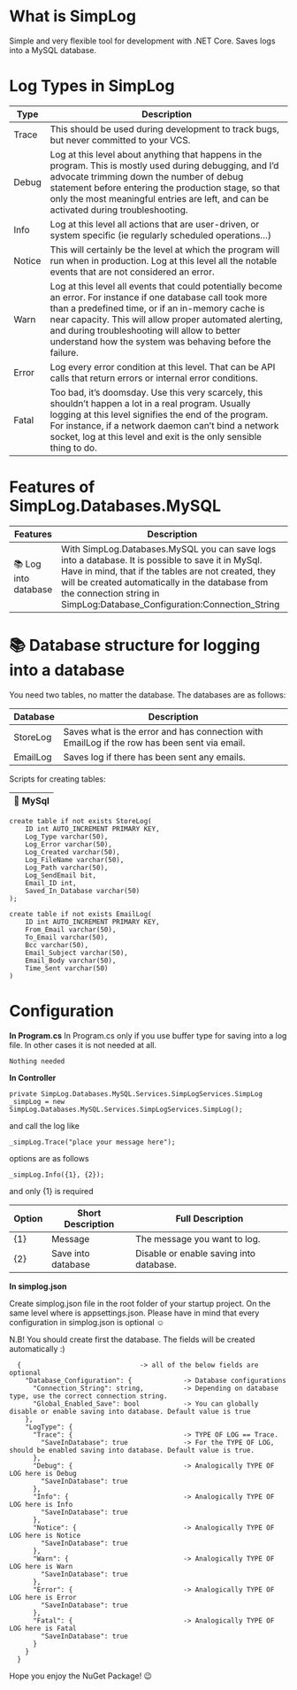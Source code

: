 # What is SimpLog
Simple and very flexible tool for development with .NET Core. Saves logs into a MySQL database.

# Log Types in SimpLog
| Type | Description |
| ----- | ----- |
| Trace | This should be used during development to track bugs, but never committed to your VCS. |
| Debug | Log at this level about anything that happens in the program. This is mostly used during debugging, and I’d advocate trimming down the number of debug statement before entering the production stage, so that only the most meaningful entries are left, and can be activated during troubleshooting. |
| Info | Log at this level all actions that are user-driven, or system specific (ie regularly scheduled operations…) |
| Notice | This will certainly be the level at which the program will run when in production. Log at this level all the notable events that are not considered an error. |
| Warn | Log at this level all events that could potentially become an error. For instance if one database call took more than a predefined time, or if an in-memory cache is near capacity. This will allow proper automated alerting, and during troubleshooting will allow to better understand how the system was behaving before the failure. |
| Error | Log every error condition at this level. That can be API calls that return errors or internal error conditions. |
| Fatal | Too bad, it’s doomsday. Use this very scarcely, this shouldn’t happen a lot in a real program. Usually logging at this level signifies the end of the program. For instance, if a network daemon can’t bind a network socket, log at this level and exit is the only sensible thing to do. |

# Features of SimpLog.Databases.MySQL

| Features | Description |
| ----- | ----- |
| &#128218; Log into database | With SimpLog.Databases.MySQL you can save logs into a database. It is possible to save it in MySql. Have in mind, that if the tables are not created, they will be created automatically in the database from the connection string in SimpLog:Database_Configuration:Connection_String |


# &#128218; Database structure for logging into a database

You need two tables, no matter the database. The databases are as follows:

| Database | Description |
| ----- | ----- |
| StoreLog | Saves what is the error and has connection with EmailLog if the row has been sent via email. |
| EmailLog | Saves log if there has been sent any emails. |

Scripts for creating tables:

| 🐬 MySql |
| ----- |
```
create table if not exists StoreLog(        
    ID int AUTO_INCREMENT PRIMARY KEY,
    Log_Type varchar(50),
    Log_Error varchar(50),
    Log_Created varchar(50),
    Log_FileName varchar(50),
    Log_Path varchar(50),
    Log_SendEmail bit,
    Email_ID int,
    Saved_In_Database varchar(50)     
); 

create table if not exists EmailLog(        
    ID int AUTO_INCREMENT PRIMARY KEY,
    From_Email varchar(50),
    To_Email varchar(50),
    Bcc varchar(50),
    Email_Subject varchar(50),
    Email_Body varchar(50),
    Time_Sent varchar(50)     
) 
```

# Configuration

**In Program.cs**
In Program.cs only if you use buffer type for saving into a log file. In other cases it is not needed at all.
```
Nothing needed
```

**In Controller**
```
private SimpLog.Databases.MySQL.Services.SimpLogServices.SimpLog _simpLog = new SimpLog.Databases.MySQL.Services.SimpLogServices.SimpLog();
```

and call the log like
```
_simpLog.Trace("place your message here");
```

options are as follows
```
_simpLog.Info({1}, {2});
```
and only {1} is required

| Option | Short Description | Full Description |
| ----- | ----- | ----- |
| {1} | Message | The message you want to log. |
| {2} | Save into database | Disable or enable saving into database. |

**In simplog.json**

Create simplog.json file in the root folder of your startup project. On the same level where is appsettings.json. Please have in mind that every configuration in simplog.json is optional ☺️

N.B! You should create first the database. The fields will be created automatically :)

```
  {                              -> all of the below fields are optional
    "Database_Configuration": {             -> Database configurations
      "Connection_String": string,          -> Depending on database type, use the correct connection string.
      "Global_Enabled_Save": bool           -> You can globally disable or enable saving into database. Default value is true
    },
    "LogType": {
      "Trace": {                            -> TYPE OF LOG == Trace.
        "SaveInDatabase": true              -> For the TYPE OF LOG, should be enabled saving into database. Default value is true.
      },
      "Debug": {                            -> Analogically TYPE OF LOG here is Debug 
        "SaveInDatabase": true
      },
      "Info": {                             -> Analogically TYPE OF LOG here is Info
        "SaveInDatabase": true
      },
      "Notice": {                           -> Analogically TYPE OF LOG here is Notice
        "SaveInDatabase": true
      },
      "Warn": {                             -> Analogically TYPE OF LOG here is Warn
        "SaveInDatabase": true
      },
      "Error": {                            -> Analogically TYPE OF LOG here is Error
        "SaveInDatabase": true
      },
      "Fatal": {                            -> Analogically TYPE OF LOG here is Fatal
        "SaveInDatabase": true
      }
    }
  }
  ```

Hope you enjoy the NuGet Package! 😉
